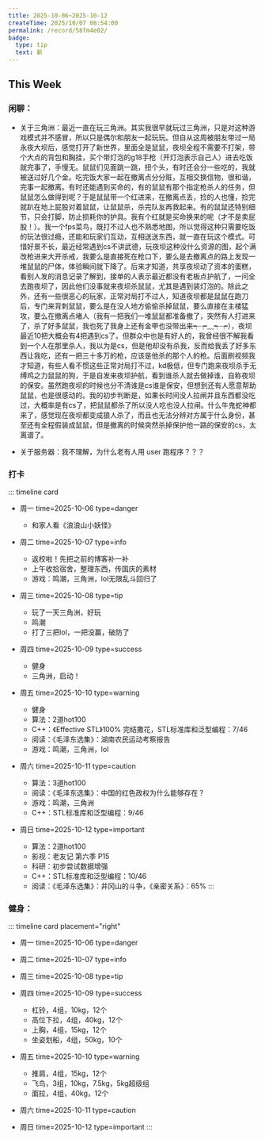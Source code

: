 ```yaml
---
title: 2025-10-06~2025-10-12
createTime: 2025/10/07 08:54:00
permalink: /record/58fm4e02/
badge:
  type: tip
  text: 新
---
```



## This Week

### 闲聊：

- 关于三角洲：最近一直在玩三角洲。其实我很早就玩过三角洲，只是对这种游戏模式并不感冒，所以只是偶尔和朋友一起玩玩。但自从这周被朋友带过一局永夜大坝后，感觉打开了新世界，里面全是鼠鼠，夜坝全程不需要不打架，带个大点的背包和胸挂，买个带灯泡的g18手枪（开灯泡表示自己人）进去吃饭就完事了，手慢无。鼠鼠们见面跳一跳，扭个头，有时还会分一些吃的，我就被送过好几个金。吃完饭大家一起在撤离点分分赃，互相交换信物，很和谐，完事一起撤离。有时还能遇到买命的，有的鼠鼠有那个指定枪杀人的任务，但鼠鼠怎么做得到呢？于是鼠鼠带一个红进来，在撤离点丢，捡的人也懂，捡完就趴在地上屁股对着鼠鼠，让鼠鼠杀，杀完队友再救起来。有的鼠鼠还特别细节，只会打脚，防止损耗你的护具。我有个红就是买命换来的呢（才不是卖屁股！）。我一个fps菜鸟，既打不过人也不熟悉地图，所以觉得这种只需要吃饭的玩法很过瘾，还能和玩家们互动，互相送送东西，就一直在玩这个模式。可惜好景不长，最近经常遇到cs不讲武德，玩夜坝这种没什么资源的图，起个满改枪进来大开杀戒，我要么是直接死在枪口下，要么是去撤离点的路上发现一堆鼠鼠的尸体，体验瞬间就下降了。后来才知道，共享夜坝动了资本的蛋糕，看别人发的消息记录了解到，接单的人表示最近都没有老板点护航了，一问全去跑夜坝了，因此他们没事就来夜坝杀鼠鼠，尤其是遇到装灯泡的。除此之外，还有一些很恶心的玩家，正常对局打不过人，知道夜坝都是鼠鼠在跑刀后，专门来背刺鼠鼠，要么是在没人地方偷偷杀掉鼠鼠，要么直接在主楼猛攻，要么在撤离点堵人（我有一把我们一堆鼠鼠都准备撤了，突然有人打进来了，杀了好多鼠鼠，我也死了我身上还有金甲也没带出来┭┮﹏┭┮），夜坝最近10把大概会有4把遇到cs了。但群众中也是有好人的，我曾经很不解我看到一个人在那里杀人，我以为是cs，但是他却没有杀我，反而给我丢了好多东西让我吃，还有一把三十多万的枪，应该是他杀的那个人的枪。后面刷视频我才知道，有些人看不惯这些正常对局打不过，kd极低，但专门跑来夜坝杀手无缚鸡之力鼠鼠的狗，于是自发来夜坝护航，看到谁杀人就去做掉谁，自称夜坝的保安。虽然跑夜坝的时候也分不清谁是cs谁是保安，但想到还有人愿意帮助鼠鼠，也是很感动的。我的初步判断是，如果长时间没人拉闸并且东西都没吃过，大概率是有cs了，把鼠鼠都杀了所以没人吃也没人拉闸。什么牛鬼蛇神都来了，感觉现在夜坝都变成狼人杀了，而且也无法分辨对方属于什么身份，甚至还有全程假装成鼠鼠，但是撤离的时候突然杀掉保护他一路的保安的cs，太离谱了。

- 关于服务器：我不理解，为什么老有人用 user 跑程序？？？


### 打卡

::: timeline card
- 周一
  time=2025-10-06 type=danger

  - 和家人看《浪浪山小妖怪》


- 周二
  time=2025-10-07 type=info

  - 返校啦！先把之前的博客补一补 
  - 上午收拾宿舍，整理东西，传国庆的素材
  - 游戏：鸣潮，三角洲，lol无限乱斗回归了


- 周三
  time=2025-10-08 type=tip

  - 玩了一天三角洲，好玩
  - 鸣潮
  - 打了三把lol，一把没赢，破防了


- 周四
  time=2025-10-09 type=success

  - 健身
  - 三角洲，启动！

- 周五
  time=2025-10-10 type=warning

  - 健身
  - 算法：2道hot100
  - C++：《Effective STL》100% 完结撒花，STL标准库和泛型编程：7/46
  - 阅读：《毛泽东选集》：湖南农民运动考察报告
  - 游戏：鸣潮，三角洲，lol

- 周六
  time=2025-10-11 type=caution

  - 算法：3道hot100
  - 阅读：《毛泽东选集》：中国的红色政权为什么能够存在？
  - 游戏：鸣潮，三角洲
  - C++：STL标准库和泛型编程：9/46

- 周日
  time=2025-10-12 type=important

  - 算法：2道hot100
  - 影视：老友记 第六季 P15
  - 科研：初步尝试数据增强
  - C++：STL标准库和泛型编程：10/46
  - 阅读：《毛泽东选集》：井冈山的斗争，《亲密关系》：65%
:::



### 健身：

::: timeline card placement="right"
- 周一
  time=2025-10-06 type=danger


- 周二
  time=2025-10-07 type=info



- 周三
  time=2025-10-08 type=tip


- 周四
  time=2025-10-09 type=success

  - 杠铃，4组，10kg，12个
  - 高位下拉，4组，40kg，12个
  - 上胸，4组，15kg，12个
  - 坐姿划船，4组，50kg，10个

- 周五
  time=2025-10-10 type=warning

  - 推肩，4组，15kg，12个
  - 飞鸟，3组，10kg，7.5kg，5kg超级组
  - 面拉，4组，40kg，12个

- 周六
  time=2025-10-11 type=caution



- 周日
  time=2025-10-12 type=important
:::
